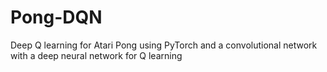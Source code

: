 # Pong-DQN
Deep Q learning for Atari Pong using PyTorch and a convolutional network with a deep neural network for Q learning
